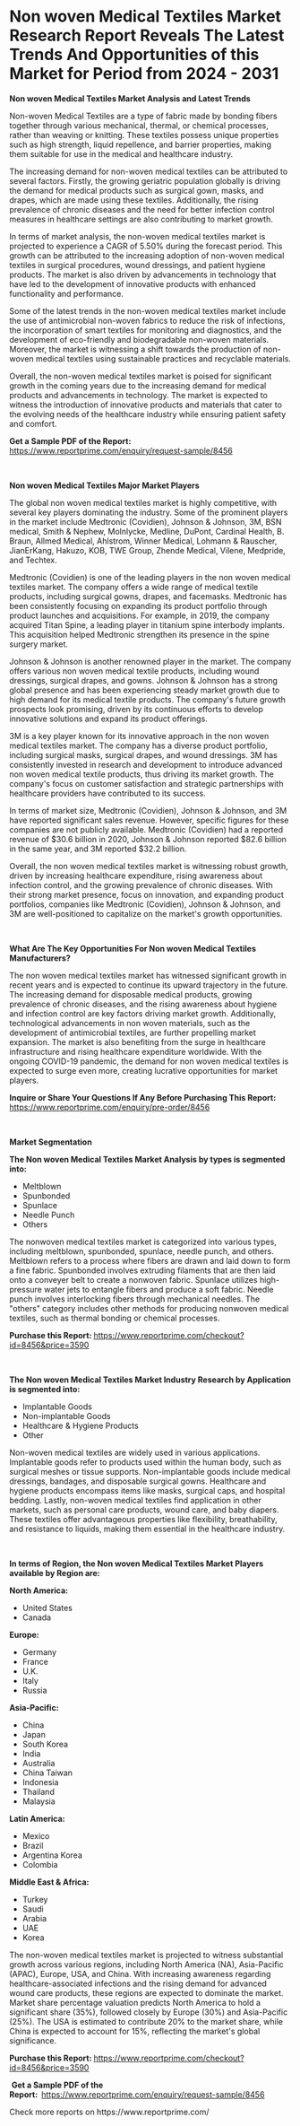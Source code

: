 <p><h1>Non woven Medical Textiles Market Research Report Reveals The Latest Trends And Opportunities of this Market for Period from 2024 - 2031</h1></p><p><strong>Non woven Medical Textiles Market Analysis and Latest Trends</strong></p>
<p><p>Non-woven Medical Textiles are a type of fabric made by bonding fibers together through various mechanical, thermal, or chemical processes, rather than weaving or knitting. These textiles possess unique properties such as high strength, liquid repellence, and barrier properties, making them suitable for use in the medical and healthcare industry.</p><p>The increasing demand for non-woven medical textiles can be attributed to several factors. Firstly, the growing geriatric population globally is driving the demand for medical products such as surgical gown, masks, and drapes, which are made using these textiles. Additionally, the rising prevalence of chronic diseases and the need for better infection control measures in healthcare settings are also contributing to market growth.</p><p>In terms of market analysis, the non-woven medical textiles market is projected to experience a CAGR of 5.50% during the forecast period. This growth can be attributed to the increasing adoption of non-woven medical textiles in surgical procedures, wound dressings, and patient hygiene products. The market is also driven by advancements in technology that have led to the development of innovative products with enhanced functionality and performance.</p><p>Some of the latest trends in the non-woven medical textiles market include the use of antimicrobial non-woven fabrics to reduce the risk of infections, the incorporation of smart textiles for monitoring and diagnostics, and the development of eco-friendly and biodegradable non-woven materials. Moreover, the market is witnessing a shift towards the production of non-woven medical textiles using sustainable practices and recyclable materials.</p><p>Overall, the non-woven medical textiles market is poised for significant growth in the coming years due to the increasing demand for medical products and advancements in technology. The market is expected to witness the introduction of innovative products and materials that cater to the evolving needs of the healthcare industry while ensuring patient safety and comfort.</p></p>
<p><strong>Get a Sample PDF of the Report:&nbsp;</strong> <a href="https://www.reportprime.com/enquiry/request-sample/8456">https://www.reportprime.com/enquiry/request-sample/8456</a></p>
<p>&nbsp;</p>
<p><strong>Non woven Medical Textiles Major Market Players</strong></p>
<p><p>The global non woven medical textiles market is highly competitive, with several key players dominating the industry. Some of the prominent players in the market include Medtronic (Covidien), Johnson & Johnson, 3M, BSN medical, Smith & Nephew, Molnlycke, Medline, DuPont, Cardinal Health, B. Braun, Allmed Medical, Ahlstrom, Winner Medical, Lohmann & Rauscher, JianErKang, Hakuzo, KOB, TWE Group, Zhende Medical, Vilene, Medpride, and Techtex.</p><p>Medtronic (Covidien) is one of the leading players in the non woven medical textiles market. The company offers a wide range of medical textile products, including surgical gowns, drapes, and facemasks. Medtronic has been consistently focusing on expanding its product portfolio through product launches and acquisitions. For example, in 2019, the company acquired Titan Spine, a leading player in titanium spine interbody implants. This acquisition helped Medtronic strengthen its presence in the spine surgery market.</p><p>Johnson & Johnson is another renowned player in the market. The company offers various non woven medical textile products, including wound dressings, surgical drapes, and gowns. Johnson & Johnson has a strong global presence and has been experiencing steady market growth due to high demand for its medical textile products. The company's future growth prospects look promising, driven by its continuous efforts to develop innovative solutions and expand its product offerings.</p><p>3M is a key player known for its innovative approach in the non woven medical textiles market. The company has a diverse product portfolio, including surgical masks, surgical drapes, and wound dressings. 3M has consistently invested in research and development to introduce advanced non woven medical textile products, thus driving its market growth. The company's focus on customer satisfaction and strategic partnerships with healthcare providers have contributed to its success.</p><p>In terms of market size, Medtronic (Covidien), Johnson & Johnson, and 3M have reported significant sales revenue. However, specific figures for these companies are not publicly available. Medtronic (Covidien) had a reported revenue of $30.6 billion in 2020, Johnson & Johnson reported $82.6 billion in the same year, and 3M reported $32.2 billion.</p><p>Overall, the non woven medical textiles market is witnessing robust growth, driven by increasing healthcare expenditure, rising awareness about infection control, and the growing prevalence of chronic diseases. With their strong market presence, focus on innovation, and expanding product portfolios, companies like Medtronic (Covidien), Johnson & Johnson, and 3M are well-positioned to capitalize on the market's growth opportunities.</p></p>
<p>&nbsp;</p>
<p><strong>What Are The Key Opportunities For Non woven Medical Textiles Manufacturers?</strong></p>
<p><p>The non woven medical textiles market has witnessed significant growth in recent years and is expected to continue its upward trajectory in the future. The increasing demand for disposable medical products, growing prevalence of chronic diseases, and the rising awareness about hygiene and infection control are key factors driving market growth. Additionally, technological advancements in non woven materials, such as the development of antimicrobial textiles, are further propelling market expansion. The market is also benefiting from the surge in healthcare infrastructure and rising healthcare expenditure worldwide. With the ongoing COVID-19 pandemic, the demand for non woven medical textiles is expected to surge even more, creating lucrative opportunities for market players.</p></p>
<p><strong>Inquire or Share Your Questions If Any Before Purchasing This Report:</strong> <a href="https://www.reportprime.com/enquiry/pre-order/8456">https://www.reportprime.com/enquiry/pre-order/8456</a></p>
<p>&nbsp;</p>
<p><strong>Market Segmentation</strong></p>
<p><strong>The Non woven Medical Textiles Market Analysis by types is segmented into:</strong></p>
<p><ul><li>Meltblown</li><li>Spunbonded</li><li>Spunlace</li><li>Needle Punch</li><li>Others</li></ul></p>
<p><p>The nonwoven medical textiles market is categorized into various types, including meltblown, spunbonded, spunlace, needle punch, and others. Meltblown refers to a process where fibers are drawn and laid down to form a fine fabric. Spunbonded involves extruding filaments that are then laid onto a conveyer belt to create a nonwoven fabric. Spunlace utilizes high-pressure water jets to entangle fibers and produce a soft fabric. Needle punch involves interlocking fibers through mechanical needles. The "others" category includes other methods for producing nonwoven medical textiles, such as thermal bonding or chemical processes.</p></p>
<p><strong>Purchase this Report:&nbsp;</strong><a href="https://www.reportprime.com/checkout?id=8456&price=3590">https://www.reportprime.com/checkout?id=8456&price=3590</a></p>
<p>&nbsp;</p>
<p><strong>The Non woven Medical Textiles Market Industry Research by Application is segmented into:</strong></p>
<p><ul><li>Implantable Goods</li><li>Non-implantable Goods</li><li>Healthcare & Hygiene Products</li><li>Other</li></ul></p>
<p><p>Non-woven medical textiles are widely used in various applications. Implantable goods refer to products used within the human body, such as surgical meshes or tissue supports. Non-implantable goods include medical dressings, bandages, and disposable surgical gowns. Healthcare and hygiene products encompass items like masks, surgical caps, and hospital bedding. Lastly, non-woven medical textiles find application in other markets, such as personal care products, wound care, and baby diapers. These textiles offer advantageous properties like flexibility, breathability, and resistance to liquids, making them essential in the healthcare industry.</p></p>
<p>&nbsp;</p>
<p><strong>In terms of Region, the Non woven Medical Textiles Market Players available by Region are:</strong></p>
<p>
    <p> <strong> North America: </strong>
        <ul>
            <li>United States</li>
            <li>Canada</li>
        </ul>
        </p> 
    <p> <strong> Europe: </strong>
        <ul>
            <li>Germany</li>
            <li>France</li>
            <li>U.K.</li>
            <li>Italy</li>
            <li>Russia</li>
        </ul>
        </p> 
    <p> <strong> Asia-Pacific: </strong>
        <ul>
            <li>China</li>
            <li>Japan</li>
            <li>South Korea</li>
            <li>India</li>
            <li>Australia</li>
            <li>China Taiwan</li>
            <li>Indonesia</li>
            <li>Thailand</li>
            <li>Malaysia</li>
        </ul>
        </p> 
    <p> <strong> Latin America: </strong>
        <ul>
            <li>Mexico</li>
            <li>Brazil</li>
            <li>Argentina Korea</li>
            <li>Colombia</li>
        </ul>
        </p> 
    <p> <strong> Middle East & Africa: </strong>
        <ul>
            <li>Turkey</li>
            <li>Saudi</li>
            <li>Arabia</li>
            <li>UAE</li>
            <li>Korea</li>
        </ul>
    </p>
    </p>
<p><p>The non-woven medical textiles market is projected to witness substantial growth across various regions, including North America (NA), Asia-Pacific (APAC), Europe, USA, and China. With increasing awareness regarding healthcare-associated infections and the rising demand for advanced wound care products, these regions are expected to dominate the market. Market share percentage valuation predicts North America to hold a significant share (35%), followed closely by Europe (30%) and Asia-Pacific (25%). The USA is estimated to contribute 20% to the market share, while China is expected to account for 15%, reflecting the market's global significance.</p></p>
<p><strong>Purchase this Report: </strong><a href="https://www.reportprime.com/checkout?id=8456&price=3590">https://www.reportprime.com/checkout?id=8456&price=3590</a></p>
<p>&nbsp;<strong>Get a Sample PDF of the Report:&nbsp;&nbsp;</strong><a href="https://www.reportprime.com/enquiry/request-sample/8456">https://www.reportprime.com/enquiry/request-sample/8456</a></p>
<p><strong></strong></p>
<p>Check more reports on https://www.reportprime.com/</p>